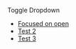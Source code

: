 <go-button id="test">Toggle Dropdown</go-button>
<go-dropdown id="dd" trigger-selector="#test">
  <ul>
    <li><a href="#1">Focused on open</a></li>
    <li><a href="#2">Test 2</a></li>
    <li><a href="#3">Test 3</a></li>
  </ul>
</go-dropdown>